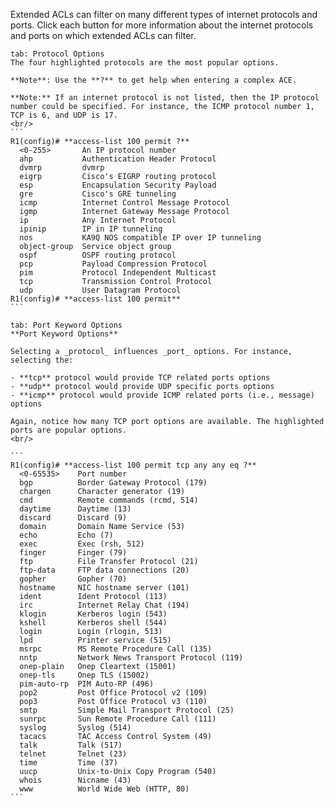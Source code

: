 Extended ACLs can filter on many different types of internet protocols and ports. Click each button for more information about the internet protocols and ports on which extended ACLs can filter.

````tabs
tab: Protocol Options
The four highlighted protocols are the most popular options.

**Note**: Use the **?** to get help when entering a complex ACE.

**Note:** If an internet protocol is not listed, then the IP protocol number could be specified. For instance, the ICMP protocol number 1, TCP is 6, and UDP is 17.
<br/>
```
R1(config)# **access-list 100 permit ?** 
  <0-255>       An IP protocol number
  ahp           Authentication Header Protocol
  dvmrp         dvmrp
  eigrp         Cisco's EIGRP routing protocol
  esp           Encapsulation Security Payload
  gre           Cisco's GRE tunneling
  icmp          Internet Control Message Protocol
  igmp          Internet Gateway Message Protocol
  ip            Any Internet Protocol
  ipinip        IP in IP tunneling
  nos           KA9Q NOS compatible IP over IP tunneling
  object-group  Service object group
  ospf          OSPF routing protocol
  pcp           Payload Compression Protocol
  pim           Protocol Independent Multicast
  tcp           Transmission Control Protocol
  udp           User Datagram Protocol
R1(config)# **access-list 100 permit**
```

tab: Port Keyword Options
**Port Keyword Options**

Selecting a _protocol_ influences _port_ options. For instance, selecting the:

- **tcp** protocol would provide TCP related ports options
- **udp** protocol would provide UDP specific ports options
- **icmp** protocol would provide ICMP related ports (i.e., message) options

Again, notice how many TCP port options are available. The highlighted ports are popular options.
<br/>

```
R1(config)# **access-list 100 permit tcp any any eq ?** 
  <0-65535>    Port number
  bgp          Border Gateway Protocol (179)
  chargen      Character generator (19)
  cmd          Remote commands (rcmd, 514)
  daytime      Daytime (13)
  discard      Discard (9)
  domain       Domain Name Service (53) 
  echo         Echo (7)
  exec         Exec (rsh, 512)
  finger       Finger (79)
  ftp          File Transfer Protocol (21) 
  ftp-data     FTP data connections (20) 
  gopher       Gopher (70)
  hostname     NIC hostname server (101)
  ident        Ident Protocol (113)
  irc          Internet Relay Chat (194)
  klogin       Kerberos login (543)
  kshell       Kerberos shell (544)
  login        Login (rlogin, 513)
  lpd          Printer service (515)
  msrpc        MS Remote Procedure Call (135)
  nntp         Network News Transport Protocol (119)
  onep-plain   Onep Cleartext (15001)
  onep-tls     Onep TLS (15002)
  pim-auto-rp  PIM Auto-RP (496)
  pop2         Post Office Protocol v2 (109)
  pop3         Post Office Protocol v3 (110) 
  smtp         Simple Mail Transport Protocol (25) 
  sunrpc       Sun Remote Procedure Call (111)
  syslog       Syslog (514)
  tacacs       TAC Access Control System (49)
  talk         Talk (517)
  telnet       Telnet (23) 
  time         Time (37)
  uucp         Unix-to-Unix Copy Program (540)
  whois        Nicname (43)
  www          World Wide Web (HTTP, 80)
```
````